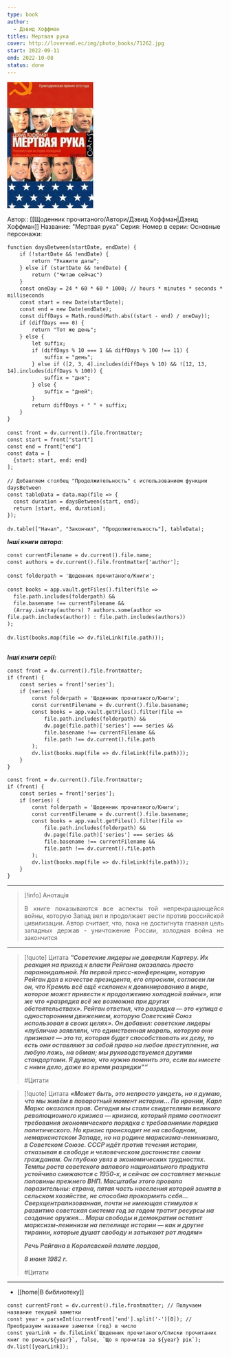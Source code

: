 ```yaml
---
type: book
author:
  - Дэвид Хоффман
titles: Мертвая рука
cover: http://loveread.ec/img/photo_books/71262.jpg
start: 2022-09-11
end: 2022-10-08
status: done
---
```

![cover|150](media/cover!150-164.jpg)

Автор:: [[Щоденник прочитаного/Автори/Дэвид Хоффман|Дэвид Хоффман]]
Название: "Мертвая рука"
Серия:
Номер в серии:
Основные персонажи:

```dataviewjs
function daysBetween(startDate, endDate) {
	if (!startDate && !endDate) { 
		return "Укажите даты"; 
	} else if (startDate && !endDate) {
		return ("Читаю сейчас")
	}
	const oneDay = 24 * 60 * 60 * 1000; // hours * minutes * seconds * milliseconds
	const start = new Date(startDate);
	const end = new Date(endDate);
	const diffDays = Math.round(Math.abs((start - end) / oneDay));
	if (diffDays === 0) {
		return "Тот же день";   
	} else {
		let suffix;     
	    if (diffDays % 10 === 1 && diffDays % 100 !== 11) {
		    suffix = "день";     
	    } else if ([2, 3, 4].includes(diffDays % 10) && ![12, 13, 14].includes(diffDays % 100)) {
			suffix = "дня";     
		} else {       
			suffix = "дней";     
		}          
		return diffDays + " " + suffix;   
	} 
}  

const front = dv.current().file.frontmatter;
const start = front["start"]
const end = front["end"]
const data = [
  {start: start, end: end}
];

// Добавляем столбец "Продолжительность" с использованием функции daysBetween
const tableData = data.map(file => {
  const duration = daysBetween(start, end);
  return [start, end, duration];
});

dv.table(["Начал", "Закончил", "Продолжительность"], tableData);
```
***Інші книги автора***:
```dataviewjs
const currentFilename = dv.current().file.name;
const authors = dv.current().file.frontmatter['author'];

const folderpath = 'Щоденник прочитаного/Книги';

const books = app.vault.getFiles().filter(file =>
  file.path.includes(folderpath) &&
  file.basename !== currentFilename &&
  (Array.isArray(authors) ? authors.some(author => file.path.includes(author)) : file.path.includes(authors))
);

dv.list(books.map(file => dv.fileLink(file.path)));


```
***Інші книги серії:***
```dataviewjs
const front = dv.current().file.frontmatter;
if (front) {
	const series = front['series'];
	if (series) {
		const folderpath = 'Щоденник прочитаного/Книги';
		const currentFilename = dv.current().file.basename;
		const books = app.vault.getFiles().filter(file =>  
			file.path.includes(folderpath) && 
			dv.page(file.path)['series'] === series && 
			file.basename !== currentFilename &&
			file.path !== dv.current().file.path 
		);
		dv.list(books.map(file => dv.fileLink(file.path)));
	}
}

```

```dataviewjs
const front = dv.current().file.frontmatter;
if (front) {
	const series = front['series'];
	if (series) {
		const folderpath = 'Щоденник прочитаного/Книги';
		const currentFilename = dv.current().file.basename;
		const books = app.vault.getFiles().filter(file =>  
			file.path.includes(folderpath) && 
			dv.page(file.path)['series'] === series && 
			file.basename !== currentFilename &&
			file.path !== dv.current().file.path 
		);
		dv.list(books.map(file => dv.fileLink(file.path)));
	}
}

```

---
>[!info] Анотація
><p align="justify">В книге показываются все аспекты той непрекращающейся войны, которую Запад вел и продолжает вести против российской цивилизации. Автор считает, что, пока не достигнута главная цель западных держав - уничтожение России, холодная война не закончится</p>

___
>[!quote] Цитата
> ***”Советские лидеры не доверяли Картеру. Их реакция на приход к власти Рейгана оказалась просто параноидальной. На первой пресс-конференции, которую Рейган дал в качестве президента, его спросили, согласен ли он, что Кремль всё ещё «склонен к доминированию в мире, которое может привести к продолжению холодной войны», или же что «разрядка всё же возможна при других обстоятельствах». Рейган ответил, что разрядка — это «улица с односторонним движением, которую Советский Союз использовал в своих целях». Он добавил: советские лидеры «публично заявляли, что единственная мораль, которую они признают — это та, которая будет способствовать их делу, то есть они оставляют за собой право на любое преступление, на любую ложь, на обман; мы руководствуемся другими стандартами. Я думаю, что нужно помнить это, если вы имеете с ними дело, даже во время разрядки"“***
>
> #Цитати

>[!quote] Цитата
> ***«Может быть, это непросто увидеть, но я думаю, что мы живём в поворотный момент истории… По иронии, Карл Маркс оказался прав. Сегодня мы стали свидетелями великого революционного кризиса — кризиса, который прямо соотносит требования экономического порядка с требованиями порядка политического. Но кризис происходит не на свободном, немарксистском Западе, но на родине марксизма-ленинизма, в Советском Союзе. СССР идёт против течения истории, отказывая в свободе и человеческом достоинстве своим гражданам. Он глубоко увяз в экономических трудностях. Темпы роста советского валового национального продукта устойчиво снижаются с 1950-х, и сейчас он составляет меньше половины прежнего ВНП. Масштабы этого провала поразительны: страна, пятая часть населения которой занята в сельском хозяйстве, не способна прокормить себя… Сверхцентрализованная, почти не имеющая стимулов к развитию советская система год за годом тратит ресурсы на создание оружия… Марш свободы и демократии оставит марксизм-ленинизм на пепелище истории — как и другие тирании, которые душат свободу и затыкают рот людям»***
>
> ***Речь Рейгана в Королевской палате лордов,***
>
> ***8 июня 1982 г.***
>
> #Цитати

******
- [[home|В библиотеку]]
```dataviewjs
const currentFront = dv.current().file.frontmatter; // Получаем название текущей заметки
const year = parseInt(currentFront['end'].split('-')[0]); // Преобразуем название заметки (год) в число
const yearLink = dv.fileLink(`Щоденник прочитаного/Списки прочитаних книг по роках/${year}`, false, `Що я прочитав за ${year} рік`);
dv.list([yearLink]);
```
